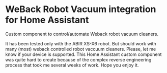 # WeBack Robot Vacuum integration for Home Assistant
Custom component to control/automate Weback robot vacuum cleaners.

It has been tested only with the ABIR XS-X6 robot. But should work with many (most) weback controlled robot vaccuum cleaners. Please, let me know if your device is supported. This Home Assistant custom component was quite hard to create because of the complex reverse engineering process that took me several weeks of work. Hope you enjoy it.

